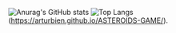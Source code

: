 
![Anurag's GitHub stats](https://github-readme-stats.vercel.app/api?username=combat845alt&layout=compact&theme=chartreuse-dark)
![Top Langs](https://github-readme-stats.vercel.app/api/top-langs/?username=combat845alt&layout=compact&theme=chartreuse-dark)
(https://arturbien.github.io/ASTEROIDS-GAME/).
<Embed html={false} url="https://github.com/readmeio/api-explorer/pull/671" title="RDMD CSS theming and style adjustments. by rafegoldberg · Pull Request #671 · readmeio/api-explorer" favicon="https://github.com/favicon.ico" image="https://avatars.2.githubusercontent.com/u? s=400&v=4" />
